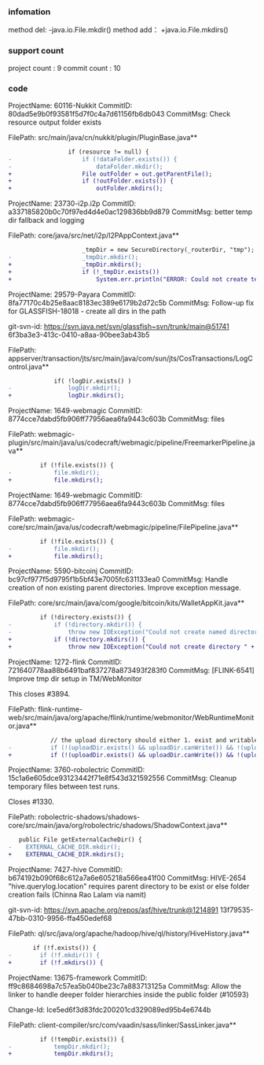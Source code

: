 ###  infomation 
method del:
-java.io.File.mkdir()
method add：
+java.io.File.mkdirs()
###  support count
project count : 9
commit count : 10
###  code
ProjectName: 60116-Nukkit
CommitID: 80dad5e9b0f93581f5d7f0c4a7d61156fb6db043
CommitMsg: Check resource output folder exists

FilePath: src/main/java/cn/nukkit/plugin/PluginBase.java**
```diff
                 if (resource != null) {
-                    if (!dataFolder.exists()) {
-                        dataFolder.mkdir();
+                    File outFolder = out.getParentFile();
+                    if (!outFolder.exists()) {
+                        outFolder.mkdirs();
```
ProjectName: 23730-i2p.i2p
CommitID: a337185820b0c70f97ed4d4e0ac129836bb9d879
CommitMsg: better temp dir fallback and logging

FilePath: core/java/src/net/i2p/I2PAppContext.java**
```diff
                     _tmpDir = new SecureDirectory(_routerDir, "tmp");
-                    _tmpDir.mkdir();
+                    _tmpDir.mkdirs();
+                    if (!_tmpDir.exists())
+                        System.err.println("ERROR: Could not create temp dir " + _tmpDir.getAbsolutePath());
```
ProjectName: 29579-Payara
CommitID: 8fa77170c4b25e8aac8183ec389e6179b2d72c5b
CommitMsg: Follow-up fix for GLASSFISH-18018 - create all dirs in the path


git-svn-id: https://svn.java.net/svn/glassfish~svn/trunk/main@51741 6f3ba3e3-413c-0410-a8aa-90bee3ab43b5

FilePath: appserver/transaction/jts/src/main/java/com/sun/jts/CosTransactions/LogControl.java**
```diff
             if( !logDir.exists() )
-                logDir.mkdir();
+                logDir.mkdirs();
```
ProjectName: 1649-webmagic
CommitID: 8774cce7dabd5fb906ff77956aea6fa9443c603b
CommitMsg: files

FilePath: webmagic-plugin/src/main/java/us/codecraft/webmagic/pipeline/FreemarkerPipeline.java**
```diff
         if (!file.exists()) {
-            file.mkdir();
+            file.mkdirs();
```
ProjectName: 1649-webmagic
CommitID: 8774cce7dabd5fb906ff77956aea6fa9443c603b
CommitMsg: files

FilePath: webmagic-core/src/main/java/us/codecraft/webmagic/pipeline/FilePipeline.java**
```diff
         if (!file.exists()) {
-            file.mkdir();
+            file.mkdirs();
```
ProjectName: 5590-bitcoinj
CommitID: bc97cf977f5d9795f1b5bf43e7005fc631133ea0
CommitMsg: Handle creation of non existing parent directories. Improve exception message.

FilePath: core/src/main/java/com/google/bitcoin/kits/WalletAppKit.java**
```diff
         if (!directory.exists()) {
-            if (!directory.mkdir()) {
-                throw new IOException("Could not create named directory.");
+            if (!directory.mkdirs()) {
+                throw new IOException("Could not create directory " + directory.getAbsolutePath());
```
ProjectName: 1272-flink
CommitID: 721640778aa88b6491baf837278a873493f283f0
CommitMsg: [FLINK-6541] Improve tmp dir setup in TM/WebMonitor

This closes #3894.

FilePath: flink-runtime-web/src/main/java/org/apache/flink/runtime/webmonitor/WebRuntimeMonitor.java**
```diff
 			// the upload directory should either 1. exist and writable or 2. can be created and writable
-			if (!(uploadDir.exists() && uploadDir.canWrite()) && !(uploadDir.mkdir() && uploadDir.canWrite())) {
+			if (!(uploadDir.exists() && uploadDir.canWrite()) && !(uploadDir.mkdirs() && uploadDir.canWrite())) {
```
ProjectName: 3760-robolectric
CommitID: 15c1a6e605dce93123442f71e8f543d321592556
CommitMsg: Cleanup temporary files between test runs.

Closes #1330.

FilePath: robolectric-shadows/shadows-core/src/main/java/org/robolectric/shadows/ShadowContext.java**
```diff
   public File getExternalCacheDir() {
-    EXTERNAL_CACHE_DIR.mkdir();
+    EXTERNAL_CACHE_DIR.mkdirs();
```
ProjectName: 7427-hive
CommitID: b674192b090f68c612a7a6e605218a566ea41f00
CommitMsg: HIVE-2654 "hive.querylog.location" requires parent directory to be exist or
          else folder creation fails (Chinna Rao Lalam via namit)



git-svn-id: https://svn.apache.org/repos/asf/hive/trunk@1214891 13f79535-47bb-0310-9956-ffa450edef68

FilePath: ql/src/java/org/apache/hadoop/hive/ql/history/HiveHistory.java**
```diff
       if (!f.exists()) {
-        if (!f.mkdir()) {
+        if (!f.mkdirs()) {
```
ProjectName: 13675-framework
CommitID: ff9c8684698a7c57ea5b040be23c7a883713125a
CommitMsg: Allow the linker to handle deeper folder hierarchies inside the public
folder (#10593)

Change-Id: Ice5ed6f3d83fdc200201cd329089ed95b4e6744b

FilePath: client-compiler/src/com/vaadin/sass/linker/SassLinker.java**
```diff
         if (!tempDir.exists()) {
-            tempDir.mkdir();
+            tempDir.mkdirs();
```
